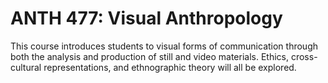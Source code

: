 # ANTH 477: Visual Anthropology

This course introduces students to visual forms of communication through both the analysis and production of still and video materials. Ethics, cross-cultural representations, and ethnographic theory will all be explored.